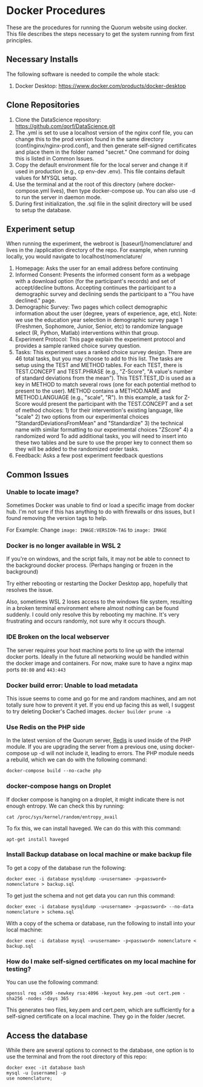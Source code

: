 # Docker Procedures

These are the procedures for running the Quorum website using docker. This file 
describes the steps necessary to get the system running from first principles. 


## Necessary Installs

The following software is needed to compile the whole stack:

1. Docker Desktop: https://www.docker.com/products/docker-desktop

## Clone Repositories

1. Clone the DataScience repository: https://github.com/qorf/DataScience.git
2. The .yml is set to use a localhost version of the nginx conf file, you can change this to the prod version found in the same directory (conf/nginx/nginx-prod.conf), 
		and then generate self-signed certificates and place them in the folder named "secret." One command for doing this is listed in Common Issues.
3. Copy the default environment file for the local server and change it if used in production (e.g., cp env-dev .env). This file contains default values for MYSQL setup.
4. Use the terminal and at the root of this directory (where docker-compose.yml lives), then type docker-compose up. You can also use -d  to run the server in daemon mode.
5. During first initialization, the .sql file in the sqlinit directory will be used to setup the database.

## Experiment setup

When running the experiment, the webroot is [baseurl]/nomenclature/ and lives in the /application directory of the repo. For example, when running locally, you would navigate to localhost/nomenclature/

1. Homepage: Asks the user for an email address before continuing
2. Informed Consent: Presents the informed consent form as a webpage with a download option (for the participant's records) and set of accept/decline buttons. 
		Accepting continues the participant to a demographic survey and declining sends the participant to a "You have declined." page.
3. Demographic Survey: Two pages which collect demographic information about the user (degree, years of experience, age, etc). 
		Note: we use the education year selection in demographic survey page 1 (Freshmen, Sophomore, Junior, Senior, etc) to randomize language select (R, Python, Matlab) interventions within that group.
4. Experiment Protocol: This page explain the experiment protocol and provides a sample ranked choice survey question.
5. Tasks: This experiment uses a ranked choice survey design. There are 46 total tasks, but you may choose to add to this list. 
		The tasks are setup using the TEST and METHOD tables. For each TEST, there is TEST.CONCEPT and TEST.PHRASE (e.g., "Z-Score", "A value's number of standard deviations from the mean"). 
		This TEST.TEST_ID is used as a key in METHOD to match several rows (one for each potential method to present to the user). METHOD contains a METHOD.NAME and METHOD.LANGUAGE (e.g., "scale", "R"). 
		In this example, a task for Z-Score would present the participant with the TEST.CONCEPT and a set of method choices:
			1) for their intervention's existing language, like "scale"
			2) two options from our experimental choices "StandardDeviationsFromMean" and "Standardize"
			3) the technical name with similar formatting to our experimental choices "ZScore"
			4) a randomized word
		To add additional tasks, you will need to insert into these two tables and be sure to use the proper key to connect them so they will be added to the randomized order tasks.
6. Feedback: Asks a few post experiment feedback questions


## Common Issues

### Unable to locate image?
Sometimes Docker was unable to find or load a specific image from docker hub. I'm not sure if this has anything to do with firewalls or dns issues, but I found removing the version tags to help.

For Example: Change `image: IMAGE:VERSION-TAG` to `image: IMAGE`

### Docker is no longer available in WSL 2
If you're on windows, and the script fails, it may not be able to connect to the background docker process. (Perhaps hanging or frozen in the background)

Try either rebooting or restarting the Docker Desktop app, hopefully that resolves the issue. 

Also, sometimes WSL 2 loses access to the windows file system, resulting in a broken terminal environment where almost nothing can be found suddenly. 
I could only resolve this by rebooting my machine. It's very frustrating and occurs randomly, not sure why it occurs though. 

### IDE Broken on the local webserver
The server requires your host machine ports to line up with the internal docker ports. Ideally in the future all networking would be handled within the docker image and containers. For now, make sure to have a nginx map ports `80:80` and `443:443`

### Docker build error: Unable to load metadata 
This issue seems to come and go for me and random machines, and am not totally sure how to prevent it yet. 
If you end up facing this as well, I suggest to try deleting Docker's Cached images.
`docker builder prune -a`

### Use Redis on the PHP side 

In the latest version of the Quorum server, [Redis](https://redis.io/) is used inside of the PHP module. If you are upgrading the server from a previous one, using docker-compose up -d will not include it, leading to errors. The PHP module needs a rebuild, which we can do with the following command:

    docker-compose build --no-cache php

### docker-compose hangs on Droplet

If docker compose is hanging on a droplet, it might indicate there is not enough entropy. We can check this by running:

    cat /proc/sys/kernel/random/entropy_avail

To fix this, we can install haveged. We can do this with this command:

    apt-get install haveged

### Install Backup database on local machine or make backup file

To get a copy of the database run the following:

    docker exec -i database mysqldump -u<username> -p<password> nomenclature > backup.sql

To get just the schema and not get data you can run this command: 

    docker exec -i database mysqldump -u<username> -p<password> --no-data nomenclature > schema.sql   

With a copy of the schema or database, run the following to install into your local machine:

    docker exec -i database mysql -u<username> -p<password> nomenclature < backup.sql

### How do I make self-signed certificates on my local machine for testing?

You can use the following command:

    openssl req -x509 -newkey rsa:4096 -keyout key.pem -out cert.pem -sha256 -nodes -days 365

This generates two files, key.pem and cert.pem, which are sufficiently for a self-signed certificate on a local machine. They go in the folder /secret.

## Access the database
While there are several options to connect to the database, one option is to use the terminal and from the root directory of this repo:

	docker exec -it database bash
	mysql -u [username] -p
	use nomenclature;
